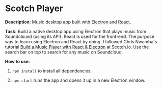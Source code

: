 # Scotch Player

__Description:__ Music desktop app built with [Electron](http://electron.atom.io) and [React](https://facebook.github.io/react/).

__Task:__ Build a native desktop app using Electron that plays music from Soundclound (using its API). React is used for the front-end.
The purpose was to learn using Electron and React by doing. I followed Chris Nwamba's tutorial [Build a Music Player with React & Electron](https://scotch.io/tutorials/build-a-music-player-with-react-electron-i-setup-basic-concepts) at Scotch.io.
Use the search bar on top to search for any music on Soundcloud.

__How to use:__

1. `npm install` to install all dependencies.

2. `npm start` runs the app and opens it up in a new Electron window.
